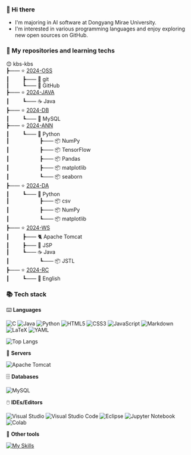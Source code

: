 ### 👋 Hi there

- I'm majoring in AI software at Dongyang Mirae University.
- I'm interested in various programming languages and enjoy exploring new open sources on GitHub.      

### 🍱 My repositories and learning techs    

😊 kbs-kbs      
┣&mdash;&mdash; ⭐ [2024-OSS](https://github.com/kbs-kbs/2024-OSS)    
┃ &emsp;&emsp; ┣&mdash;&mdash; 🔱 git   
┃ &emsp;&emsp; ┗&mdash;&mdash; 🐙 GitHub   
┣&mdash;&mdash; ⭐ [2024-JAVA](https://github.com/kbs-kbs/2024-JAVA)   
┃ &emsp;&emsp; ┗&mdash;&mdash; ☕ Java    
┣&mdash;&mdash; ⭐ [2024-DB](https://github.com/kbs-kbs/2024-DB)   
┃ &emsp;&emsp; ┗&mdash;&mdash; 🐬 MySQL   
┣&mdash;&mdash; ⭐ [2024-ANN](https://github.com/kbs-kbs/2024-ANN)   
┃ &emsp;&emsp; ┗&mdash;&mdash; 🐍 Python        
┃ &emsp;&emsp; &emsp;&emsp;&emsp; ┣&mdash;&mdash; 📦 NumPy     
┃ &emsp;&emsp; &emsp;&emsp;&emsp; ┣&mdash;&mdash; 📦 TensorFlow     
┃ &emsp;&emsp; &emsp;&emsp;&emsp; ┣&mdash;&mdash; 📦 Pandas   
┃ &emsp;&emsp; &emsp;&emsp;&emsp; ┣&mdash;&mdash; 📦 matplotlib   
┃ &emsp;&emsp; &emsp;&emsp;&emsp; ┗&mdash;&mdash; 📦 seaborn   
┣&mdash;&mdash; ⭐ [2024-DA](https://github.com/kbs-kbs/2024-DA)   
┃ &emsp;&emsp; ┗&mdash;&mdash; 🐍 Python  
┃ &emsp;&emsp; &emsp;&emsp;&emsp; ┣&mdash;&mdash; 📦 csv           
┃ &emsp;&emsp; &emsp;&emsp;&emsp; ┣&mdash;&mdash; 📦 NumPy           
┃ &emsp;&emsp; &emsp;&emsp;&emsp; ┗&mdash;&mdash; 📦 matplotlib      
┣&mdash;&mdash; ⭐ [2024-WS](https://github.com/kbs-kbs/2024-WS)   
┃ &emsp;&emsp; ┣&mdash;&mdash; 🐈 Apache Tomcat   
┃ &emsp;&emsp; ┣&mdash;&mdash; 🔄 JSP   
┃ &emsp;&emsp; ┗&mdash;&mdash; ☕ Java    
┃ &emsp;&emsp; &emsp;&emsp;&emsp; ┗&mdash;&mdash; 📦 JSTL   
┣&mdash;&mdash; ⭐ [2024-RC](https://github.com/kbs-kbs/2024-RC)   
┃ &emsp;&emsp; ┗&mdash;&mdash; 🍔 English     

### 📚 Tech stack
⌨️ **Languages**

![C](https://img.shields.io/badge/C-00599C?style=for-the-badge&logo=c&logoColor=white)
![Java](https://img.shields.io/badge/Java-ED8B00?style=for-the-badge&logo=openjdk&logoColor=white)
![Python](https://img.shields.io/badge/Python-3670A0?style=for-the-badge&logo=python&logoColor=FFDD54)
![HTML5](https://img.shields.io/badge/HTML5-E34F26?style=for-the-badge&logo=html5&logoColor=white)
![CSS3](https://img.shields.io/badge/CSS3-1572B6?style=for-the-badge&logo=css3&logoColor=white)
![JavaScript](https://img.shields.io/badge/JavaScript-323330?style=for-the-badge&logo=javascript&logoColor=F7DF1E)
![Markdown](https://img.shields.io/badge/Markdown-000000?style=for-the-badge&logo=markdown&logoColor=white)
![LaTeX](https://img.shields.io/badge/LaTeX-47A141?style=for-the-badge&logo=LaTeX&logoColor=white)
![YAML](https://img.shields.io/badge/YAML-FFFFFF?style=for-the-badge&logo=yaml&logoColor=151515)

![Top Langs](https://github-readme-stats.vercel.app/api/top-langs/?username=kbs-kbs&layout=compact)

📡 **Servers**

![Apache Tomcat](https://img.shields.io/badge/Apache%20Tomcat-F8DC75?style=for-the-badge&logo=apache-tomcat&logoColor=black)

🗄️ **Databases**

![MySQL](https://img.shields.io/badge/MySQL-005C84?style=for-the-badge&logo=mysql&logoColor=white)

🖱️ **IDEs/Editors**

![Visual Studio](https://img.shields.io/badge/Visual%20Studio-5C2D91.svg?style=for-the-badge&logo=visual-studio&logoColor=white)
![Visual Studio Code](https://img.shields.io/badge/Visual%20Studio%20Code-0078d7.svg?style=for-the-badge&logo=visual-studio-code&logoColor=white)
![Eclipse](https://img.shields.io/badge/Eclipse-2C2255?style=for-the-badge&logo=eclipse&logoColor=white)
![Jupyter Notebook](https://img.shields.io/badge/Jupyter-F37626.svg?&style=for-the-badge&logo=Jupyter&logoColor=white)
![Colab](https://img.shields.io/badge/Colab-F9AB00?style=for-the-badge&logo=googlecolab&color=525252)


🧰 **Other tools**

[![My Skills](https://skillicons.dev/icons?i=git,github,figma)](https://skillicons.dev)



